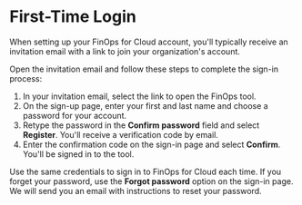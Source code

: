 # First-Time Login

When setting up your FinOps for Cloud account, you'll typically receive an invitation email with a link to join your organization's account.&#x20;

Open the invitation email and follow these steps to complete the sign-in process:

1. In your invitation email, select the link to open the FinOps tool.
2. On the sign-up page, enter your first and last name and choose a password for your account.&#x20;
3. Retype the password in the **Confirm password** field and select **Register**. You'll receive a verification code by email.
4. Enter the confirmation code on the sign-in page and select **Confirm**. You'll be signed in to the tool.&#x20;

Use the same credentials to sign in to FinOps for Cloud each time. If you forget your password, use the **Forgot password** option on the sign-in page. We will send you an email with instructions to reset your password.
